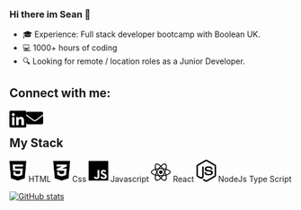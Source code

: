 ### Hi there im Sean 👋

- 🎓 Experience: Full stack developer bootcamp with Boolean UK.</li>
- 💻 1000+ hours of coding</li>
- 🔍 Looking for remote / location roles as a Junior Developer.</li>

## Connect with me:

[<img align="left" alt="socialImage" fill="blue" width="30px" src="images/linkedin-brands.svg"/>][linkedin]
[<img align="left" alt="emailImage" width="30px" src="images/envelope-solid.svg"/>][email]

<Br>

## My Stack

<span>
<img  alt="htmlImage" fill="blue" width="30px"  src="images/html5-brands.svg"/> <span>HTML</span>
</span>
<span>
<img  alt="cssImage" fill="blue" width="30px" src="images/css3-alt-brands.svg"/> <span>Css</span>
</span>
<span>
<img  alt="javascriptImage" fill="blue" width="35px" src="images/js-brands.svg"/> <span>Javascript</span>
</span>
<span>
<img  alt="reactImage" fill="blue" width="35px" src="images/react-brands.svg"/> <span>React</span>
</span>
<span>
<img  alt="nodeImage" fill="blue" width="35px" src="images/node-js-brands.svg"/> <span>NodeJs</span>
</span>
<span>Type Script</span>

<br>

[![GitHub stats](https://github-readme-stats.vercel.app/api?username=valeponchi&hide=stars,contribs&count_private=true&show_icons=true&theme=tokyonight&hide_border=ture&hide_title=true)](https://github.com/targetv/targetv)

[linkedin]: https://www.linkedin.com/in/sean-davison-82521b151/
[email]: seandavison1998@hotmail.com

